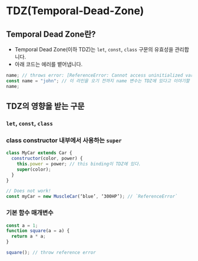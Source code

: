 # TDZ(Temporal-Dead-Zone)

## Temporal Dead Zone란?

- Temporal Dead Zone(이하 TDZ)는 `let`, `const`, `class` 구문의 유효성을 관리합니다.
- 아래 코드는 에러를 뱉어냅니다.

```javascript
name; // throws error: [ReferenceError: Cannot access uninitialized variable.]
const name = "john"; // 이 라인을 오기 전까지 name 변수는 TDZ에 있다고 이야기할 수 있습니다.
name;
```

## TDZ의 영향을 받는 구문

### `let`, `const`, `class`

### class constructor 내부에서 사용하는 `super`

```javascript
class MyCar extends Car {
  constructor(color, power) {
    this.power = power; // this binding이 TDZ에 있다.
    super(color);
  }
}

// Does not work!
const myCar = new MuscleCar(‘blue’, ‘300HP’); // `ReferenceError`
```

### 기본 함수 매개변수

```javascript
const a = 1;
function square(a = a) {
  return a * a;
}

square(); // throw reference error
```
